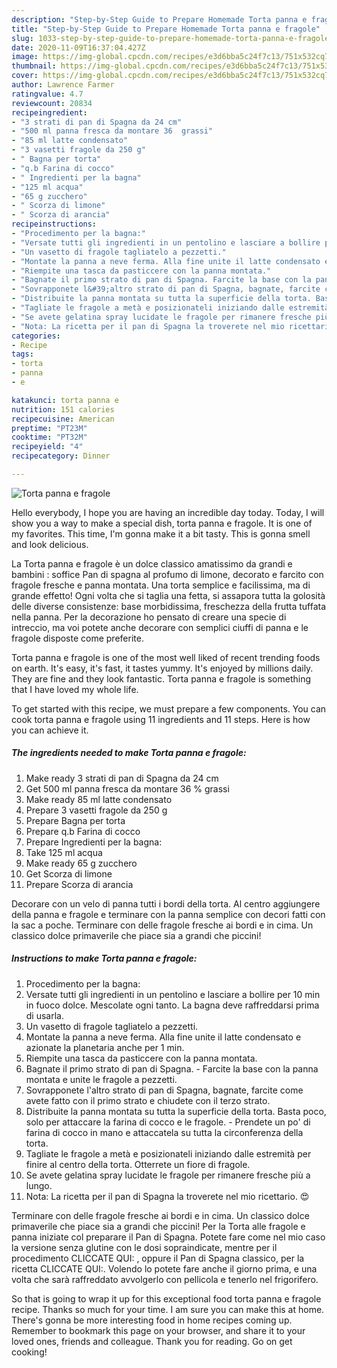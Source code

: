 ```yaml
---
description: "Step-by-Step Guide to Prepare Homemade Torta panna e fragole"
title: "Step-by-Step Guide to Prepare Homemade Torta panna e fragole"
slug: 1033-step-by-step-guide-to-prepare-homemade-torta-panna-e-fragole
date: 2020-11-09T16:37:04.427Z
image: https://img-global.cpcdn.com/recipes/e3d6bba5c24f7c13/751x532cq70/torta-panna-e-fragole-recipe-main-photo.jpg
thumbnail: https://img-global.cpcdn.com/recipes/e3d6bba5c24f7c13/751x532cq70/torta-panna-e-fragole-recipe-main-photo.jpg
cover: https://img-global.cpcdn.com/recipes/e3d6bba5c24f7c13/751x532cq70/torta-panna-e-fragole-recipe-main-photo.jpg
author: Lawrence Farmer
ratingvalue: 4.7
reviewcount: 20834
recipeingredient:
- "3 strati di pan di Spagna da 24 cm"
- "500 ml panna fresca da montare 36  grassi"
- "85 ml latte condensato"
- "3 vasetti fragole da 250 g"
- " Bagna per torta"
- "q.b Farina di cocco"
- " Ingredienti per la bagna"
- "125 ml acqua"
- "65 g zucchero"
- " Scorza di limone"
- " Scorza di arancia"
recipeinstructions:
- "Procedimento per la bagna:"
- "Versate tutti gli ingredienti in un pentolino e lasciare a bollire per 10 min in fuoco dolce. Mescolate ogni tanto. La bagna deve raffreddarsi prima di usarla."
- "Un vasetto di fragole tagliatelo a pezzetti."
- "Montate la panna a neve ferma. Alla fine unite il latte condensato e azionate la planetaria anche per 1 min."
- "Riempite una tasca da pasticcere con la panna montata."
- "Bagnate il primo strato di pan di Spagna. Farcite la base con la panna montata e unite le fragole a pezzetti."
- "Sovrapponete l&#39;altro strato di pan di Spagna, bagnate, farcite come avete fatto con il primo strato e chiudete con il terzo strato."
- "Distribuite la panna montata su tutta la superficie della torta. Basta poco, solo per attaccare la farina di cocco e le fragole. Prendete un po&#39; di farina di cocco in mano e attaccatela su tutta la circonferenza della torta."
- "Tagliate le fragole a metà e posizionateli iniziando dalle estremità per finire al centro della torta. Otterrete un fiore di fragole."
- "Se avete gelatina spray lucidate le fragole per rimanere fresche più a lungo."
- "Nota: La ricetta per il pan di Spagna la troverete nel mio ricettario. 😍"
categories:
- Recipe
tags:
- torta
- panna
- e

katakunci: torta panna e 
nutrition: 151 calories
recipecuisine: American
preptime: "PT23M"
cooktime: "PT32M"
recipeyield: "4"
recipecategory: Dinner

---
```



![Torta panna e fragole](https://img-global.cpcdn.com/recipes/e3d6bba5c24f7c13/751x532cq70/torta-panna-e-fragole-recipe-main-photo.jpg)

Hello everybody, I hope you are having an incredible day today. Today, I will show you a way to make a special dish, torta panna e fragole. It is one of my favorites. This time, I'm gonna make it a bit tasty. This is gonna smell and look delicious.

La Torta panna e fragole è un dolce classico amatissimo da grandi e bambini : soffice Pan di spagna al profumo di limone, decorato e farcito con fragole fresche e panna montata. Una torta semplice e facilissima, ma di grande effetto! Ogni volta che si taglia una fetta, si assapora tutta la golosità delle diverse consistenze: base morbidissima, freschezza della frutta tuffata nella panna. Per la decorazione ho pensato di creare una specie di intreccio, ma voi potete anche decorare con semplici ciuffi di panna e le fragole disposte come preferite.

Torta panna e fragole is one of the most well liked of recent trending foods on earth. It's easy, it's fast, it tastes yummy. It's enjoyed by millions daily. They are fine and they look fantastic. Torta panna e fragole is something that I have loved my whole life.


To get started with this recipe, we must prepare a few components. You can cook torta panna e fragole using 11 ingredients and 11 steps. Here is how you can achieve it.

<!--inarticleads1-->

##### The ingredients needed to make Torta panna e fragole:

1. Make ready 3 strati di pan di Spagna da 24 cm
1. Get 500 ml panna fresca da montare 36 % grassi
1. Make ready 85 ml latte condensato
1. Prepare 3 vasetti fragole da 250 g
1. Prepare  Bagna per torta
1. Prepare q.b Farina di cocco
1. Prepare  Ingredienti per la bagna:
1. Take 125 ml acqua
1. Make ready 65 g zucchero
1. Get  Scorza di limone
1. Prepare  Scorza di arancia


Decorare con un velo di panna tutti i bordi della torta. Al centro aggiungere della panna e fragole e terminare con la panna semplice con decori fatti con la sac a poche. Terminare con delle fragole fresche ai bordi e in cima. Un classico dolce primaverile che piace sia a grandi che piccini! 

<!--inarticleads2-->

##### Instructions to make Torta panna e fragole:

1. Procedimento per la bagna:
1. Versate tutti gli ingredienti in un pentolino e lasciare a bollire per 10 min in fuoco dolce. Mescolate ogni tanto. La bagna deve raffreddarsi prima di usarla.
1. Un vasetto di fragole tagliatelo a pezzetti.
1. Montate la panna a neve ferma. Alla fine unite il latte condensato e azionate la planetaria anche per 1 min.
1. Riempite una tasca da pasticcere con la panna montata.
1. Bagnate il primo strato di pan di Spagna. - Farcite la base con la panna montata e unite le fragole a pezzetti.
1. Sovrapponete l&#39;altro strato di pan di Spagna, bagnate, farcite come avete fatto con il primo strato e chiudete con il terzo strato.
1. Distribuite la panna montata su tutta la superficie della torta. Basta poco, solo per attaccare la farina di cocco e le fragole. - Prendete un po&#39; di farina di cocco in mano e attaccatela su tutta la circonferenza della torta.
1. Tagliate le fragole a metà e posizionateli iniziando dalle estremità per finire al centro della torta. Otterrete un fiore di fragole.
1. Se avete gelatina spray lucidate le fragole per rimanere fresche più a lungo.
1. Nota: La ricetta per il pan di Spagna la troverete nel mio ricettario. 😍


Terminare con delle fragole fresche ai bordi e in cima. Un classico dolce primaverile che piace sia a grandi che piccini! Per la Torta alle fragole e panna iniziate col preparare il Pan di Spagna. Potete fare come nel mio caso la versione senza glutine con le dosi sopraindicate, mentre per il procedimento CLICCATE QUI: , oppure il Pan di Spagna classico, per la ricetta CLICCATE QUI:. Volendo lo potete fare anche il giorno prima, e una volta che sarà raffreddato avvolgerlo con pellicola e tenerlo nel frigorifero. 

So that is going to wrap it up for this exceptional food torta panna e fragole recipe. Thanks so much for your time. I am sure you can make this at home. There's gonna be more interesting food in home recipes coming up. Remember to bookmark this page on your browser, and share it to your loved ones, friends and colleague. Thank you for reading. Go on get cooking!
